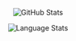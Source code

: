 <p align="center">
    <img src="https://github-readme-stats.vercel.app/api?username=WattsUp&count_private=true&show_icons=true&theme=algolia" alt="GitHub Stats" />
</p>
<p align="center">
    <img src="https://github-readme-stats.vercel.app/api/top-langs/?username=WattsUp&layout=compact&theme=algolia" alt="Language Stats" />
</p>
